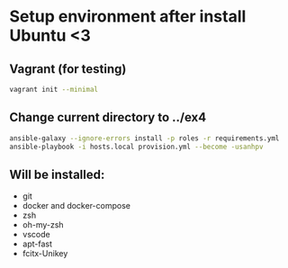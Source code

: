 # Setup environment after install Ubuntu <3

## Vagrant (for testing)

```bash
vagrant init --minimal
```
## Change current directory to ../ex4

```bash
ansible-galaxy --ignore-errors install -p roles -r requirements.yml
ansible-playbook -i hosts.local provision.yml --become -usanhpv
```
## Will be installed:
- git
- docker and docker-compose
- zsh
- oh-my-zsh
- vscode
- apt-fast
- fcitx-Unikey
